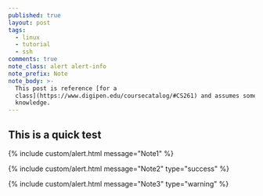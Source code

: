 ```yaml
---
published: true
layout: post
tags:
  - linux
  - tutorial
  - ssh
comments: true
note_class: alert alert-info
note_prefix: Note
note_body: >-
  This post is reference [for a
  class](https://www.digipen.edu/coursecatalog/#CS261) and assumes some prior
  knowledge.
---
```

## This is a quick test

{% include custom/alert.html message="Note1" %}

{% include custom/alert.html message="Note2" type="success" %}

{% include custom/alert.html message="Note3" type="warning" %}


